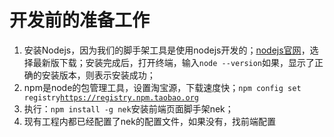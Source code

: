 # 开发前的准备工作

1. 安装Nodejs，因为我们的脚手架工具是使用nodejs开发的；[nodejs官网](https://nodejs.org/en/)，选择最新版下载；安装完成后，打开终端，输入`node --version`如果，显示了正确的安装版本，则表示安装成功；
2. npm是node的包管理工具，设置淘宝源，下载速度快；`npm config set registry`[`https://registry.npm.taobao.org`](https://registry.npm.taobao.org)
3. 执行：`npm install -g nek`安装前端页面脚手架nek；
4. 现有工程内都已经配置了nek的配置文件，如果没有，找前端配置



